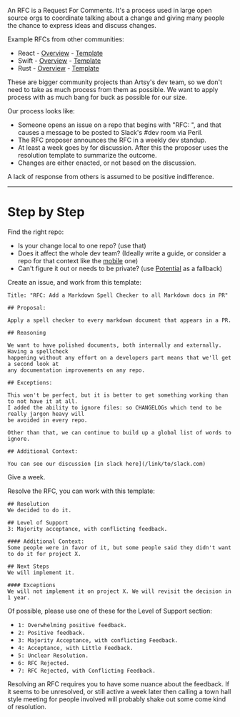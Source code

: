 An RFC is a Request For Comments. It's a process used in large open source orgs to coordinate talking about a change
and giving many people the chance to express ideas and discuss changes.

Example RFCs from other communities:

* React - [Overview](https://github.com/reactjs/rfcs/blob/master/README.md) -
  [Template](https://github.com/reactjs/rfcs/blob/master/0000-template.md)
* Swift - [Overview](https://github.com/apple/swift-evolution/blob/master/process.md#how-to-propose-a-change) -
  [Template](https://github.com/apple/swift-evolution/blob/master/0000-template.md)
* Rust - [Overview](https://github.com/rust-lang/rfcs#rust-rfcs) -
  [Template](https://github.com/rust-lang/rfcs/blob/master/0000-template.md)

These are bigger community projects than Artsy's dev team, so we don't need to take as much process from them as
possible. We want to apply process with as much bang for buck as possible for our size.

Our process looks like:

* Someone opens an issue on a repo that begins with "RFC: ", and that causes a message to be posted to Slack's #dev
  room via Peril.
* The RFC proposer announces the RFC in a weekly dev standup.
* At least a week goes by for discussion. After this the proposer uses the resolution template to summarize the
  outcome.
* Changes are either enacted, or not based on the discussion.

A lack of response from others is assumed to be positive indifference.

---

# Step by Step

Find the right repo:

* Is your change local to one repo? (use that)
* Does it affect the whole dev team? (Ideally write a guide, or consider a repo for that context like the [mobile][]
  one)
* Can't figure it out or needs to be private? (use [Potential][] as a fallback)

Create an issue, and work from this template:

    Title: "RFC: Add a Markdown Spell Checker to all Markdown docs in PR"

    ## Proposal:

    Apply a spell checker to every markdown document that appears in a PR.

    ## Reasoning

    We want to have polished documents, both internally and externally. Having a spellcheck
    happening without any effort on a developers part means that we'll get a second look at
    any documentation improvements on any repo.

    ## Exceptions:

    This won't be perfect, but it is better to get something working than to not have it at all.
    I added the ability to ignore files: so CHANGELOGs which tend to be really jargon heavy will
    be avoided in every repo.

    Other than that, we can continue to build up a global list of words to ignore.

    ## Additional Context:

    You can see our discussion [in slack here](/link/to/slack.com)

Give a week.

Resolve the RFC, you can work with this template:

    ## Resolution
    We decided to do it.

    ## Level of Support
    3: Majority acceptance, with conflicting feedback.

    #### Additional Context:
    Some people were in favor of it, but some people said they didn't want to do it for project X.

    ## Next Steps
    We will implement it.

    #### Exceptions
    We will not implement it on project X. We will revisit the decision in 1 year.

Of possible, please use one of these for the Level of Support section:

* `1: Overwhelming positive feedback.`
* `2: Positive feedback.`
* `3: Majority Acceptance, with conflicting Feedback.`
* `4: Acceptance, with Little Feedback.`
* `5: Unclear Resolution.`
* `6: RFC Rejected.`
* `7: RFC Rejected, with Conflicting Feedback.`

Resolving an RFC requires you to have some nuance about the feedback. If it seems to be unresolved, or still active
a week later then calling a town hall style meeting for people involved will probably shake out some come kind of
resolution.

[potential]: https://github.com/artsy/potential/
[mobile]: https://github.com/artsy/mobile
